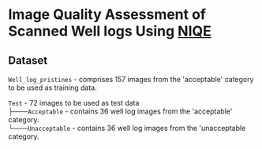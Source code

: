 # Image Quality Assessment of Scanned Well logs Using [NIQE](https://ieeexplore.ieee.org/document/6353522/)



## Dataset
`Well_log_pristines` - comprises 157 images from the 'acceptable' category to be used as training data.

`Test` - 72 images to be used as test data   
├───`Acceptable` - contains 36 well log images from the 'acceptable' category.   
└───`Unacceptable` - contains 36 well log images from the 'unacceptable category.   

